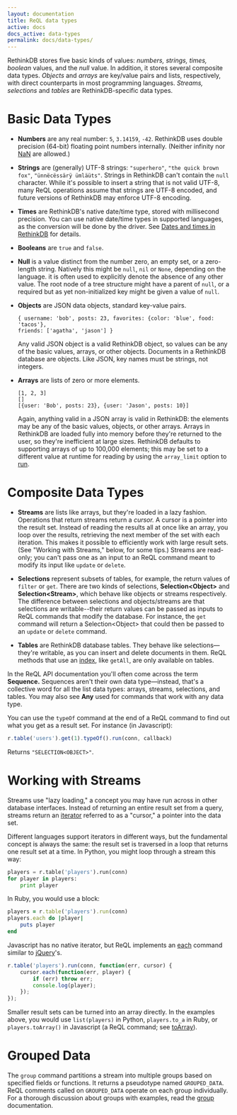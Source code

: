 ```yaml
---
layout: documentation
title: ReQL data types
active: docs
docs_active: data-types
permalink: docs/data-types/
---
```


RethinkDB stores five basic kinds of values: *numbers, strings, times, boolean* values, and the *null* value. In addition, it stores several composite data types. *Objects* and *arrays* are key/value pairs and lists, respectively, with direct counterparts in most programming languages. *Streams, selections* and *tables* are RethinkDB-specific data types.

# Basic Data Types #

* **Numbers** are any real number: `5`, `3.14159`, `-42`. RethinkDB uses double precision (64-bit) floating point numbers internally. (Neither infinity nor [NaN](http://en.wikipedia.org/wiki/NaN) are allowed.)

* **Strings** are (generally) UTF-8 strings: `"superhero"`, `"the quick brown fox"`, <code>&quot;&uuml;nn&euml;c&euml;ss&auml;r&yuml; &uuml;ml&auml;&uuml;ts&quot;</code>. Strings in RethinkDB can't contain the `null` character. While it's possible to insert a string that is not valid UTF-8, many ReQL operations assume that strings are UTF-8 encoded, and future versions of RethinkDB may enforce UTF-8 encoding.

* **Times** are RethinkDB's native date/time type, stored with millisecond precision. You can use native date/time types in supported languages, as the conversion will be done by the driver. See [Dates and times in RethinkDB](/docs/dates-and-times/) for details.

* **Booleans** are `true` and `false`.

* **Null** is a value distinct from the number zero, an empty set, or a zero-length string. Natively this might be `null`, `nil` or `None`, depending on the language. it is often used to explicitly denote the absence of any other value. The root node of a tree structure might have a parent of `null`, or a required but as yet non-initialized key might be given a value of `null`.

* **Objects** are JSON data objects, standard key-value pairs.

	```
	{ username: 'bob', posts: 23, favorites: {color: 'blue', food: 'tacos'},
	friends: ['agatha', 'jason'] }
	```
	
	Any valid JSON object is a valid RethinkDB object, so values can be any of the basic values, arrays, or other objects. Documents in a RethinkDB database are objects. Like JSON, key names must be strings, not integers.

* **Arrays** are lists of zero or more elements.

	```
	[1, 2, 3]
	[]
	[{user: 'Bob', posts: 23}, {user: 'Jason', posts: 10}]
	```

	Again, anything valid in a JSON array is valid in RethinkDB: the elements may be any of the basic values, objects, or other arrays. Arrays in RethinkDB are loaded fully into memory before they're returned to the user, so they're inefficient at large sizes. RethinkDB defaults to supporting arrays of up to 100,000 elements; this may be set to a different value at runtime for reading by using the `array_limit` option to [run](/api/javascript/run).

# Composite Data Types #

* **Streams** are lists like arrays, but they're loaded in a lazy fashion. Operations that return streams return a *cursor.* A cursor is a pointer into the result set. Instead of reading the results all at once like an array, you loop over the results, retrieving the next member of the set with each iteration. This makes it possible to efficiently work with large result sets. (See "Working with Streams," below, for some tips.) Streams are read-only; you can't pass one as an input to an ReQL command meant to modify its input like `update` or `delete`.

* **Selections** represent subsets of tables, for example, the return values of `filter` or `get`. There are two kinds of selections, **Selection&lt;Object&gt;** and  **Selection&lt;Stream&gt;**, which behave like objects or streams respectively. The difference between selections and objects/streams are that selections are writable--their return values can be passed as inputs to ReQL commands that modify the database. For instance, the `get` command will return a Selection&lt;Object&gt; that could then be passed to an `update` or `delete` command.

* **Tables** are RethinkDB database tables. They behave like selections&mdash;they're writable, as you can insert and delete documents in them. ReQL methods that use an [index](/docs/secondary-indexes), like `getAll`, are only available on tables.

In the ReQL API documentation you'll often come across the term **Sequence.** Sequences aren't their own data type&mdash;instead, that's a collective word for all the list data types: arrays, streams, selections, and tables. You may also see **Any** used for commands that work with any data type.

You can use the `typeOf` command at the end of a ReQL command to find out what you get as a result set. For instance (in Javascript):

```js
r.table('users').get(1).typeOf().run(conn, callback)
```

Returns `"SELECTION<OBJECT>"`.

# Working with Streams #

Streams use "lazy loading," a concept you may have run across in other database interfaces. Instead of returning an entire result set from a query, streams return an [iterator](http://en.wikipedia.org/wiki/Iterator) referred to as a "cursor," a pointer into the data set. 

Different languages support iterators in different ways, but the fundamental concept is always the same: the result set is traversed in a loop that returns one result set at a time. In Python, you might loop through a stream this way:

```py
players = r.table('players').run(conn)
for player in players:
	print player
```

In Ruby, you would use a block:

```rb
players = r.table('players').run(conn)
players.each do |player|
	puts player
end
```

Javascript has no native iterator, but ReQL implements an [each](/api/javascript/each) command similar to [jQuery](http://api.jquery.com/each/)'s.

```js
r.table('players').run(conn, function(err, cursor) {
	cursor.each(function(err, player) {
		if (err) throw err;
		console.log(player);
	});
});
```

Smaller result sets can be turned into an array directly. In the examples above, you would use `list(players)` in Python, `players.to_a` in Ruby,  or `players.toArray()` in Javascript (a ReQL command; see [toArray](/api/javascript/to_array/)).

# Grouped Data #

The `group` command partitions a stream into multiple groups based on specified fields or functions. It returns a pseudotype named `GROUPED_DATA`. ReQL comments called on `GROUPED_DATA` operate on each group individually. For a thorough discussion about groups with examples, read the [group](/api/javascript/group) documentation.